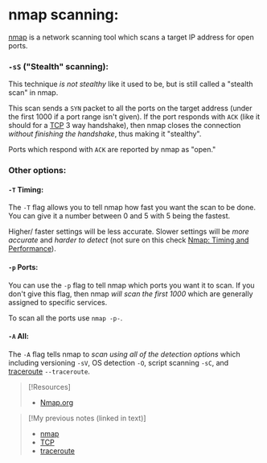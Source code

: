 
# nmap scanning:
[nmap](/CLI-tools/linux/nmap.md) is a network scanning tool which scans a target IP address for open ports.
### `-sS` ("Stealth" scanning):
This technique *is not stealthy* like it used to be, but is still called a "stealth scan" in nmap. 

This scan sends a `SYN` packet to all the ports on the target address (under the first 1000 if a port range isn't given). If the port responds with `ACK` (like it should for a [TCP](/networking/protocols/TCP.md) 3 way handshake), then nmap closes the connection *without finishing the handshake*, thus making it "stealthy".

Ports which respond with `ACK` are reported by nmap as "open."
### Other options:
#### `-T` Timing:
The `-T` flag allows you to tell nmap how fast you want the scan to be done. You can give it a number between 0 and 5 with 5 being the fastest.

Higher/ faster settings will be less accurate. Slower settings will be *more accurate* and *harder to detect* (not sure on this check [Nmap: Timing and Performance](https://www.twitch.tv/melkey)).
#### `-p` Ports:
You can use the `-p` flag to tell nmap which ports you want it to scan. If you don't give this flag, then nmap *will scan the first 1000* which are generally assigned to specific services.

To scan all the ports use `nmap -p-`.
#### `-A` All:
The `-A` flag tells nmap to *scan using all of the detection options* which including versioning `-sV`, OS detection `-O`, script scanning `-sC`, and [traceroute](/CLI-tools/linux/traceroute.md) `--traceroute`.

> [!Resources]
> - [Nmap.org](https://nmap.org)

> [!My previous notes (linked in text)]
> - [nmap](https://github.com/TrshPuppy/obsidian-notes/tree/main/CLI-tools/linux/nmap.md) 
> - [TCP](https://github.com/TrshPuppy/obsidian-notes/tree/main/networking/protocols/TCP.md)
> - [traceroute](https://github.com/TrshPuppy/obsidian-notes/tree/main/CLI-tools/linux/traceroute.md)

